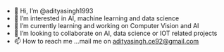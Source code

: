 - 👋 Hi, I’m @adityasingh1993
- 👀 I’m interested in AI, machine learning and data science 
- 🌱 I’m currently learning and working on Computer Vision and AI
- 💞️ I’m looking to collaborate on AI, data science or IOT related projects
- 📫 How to reach me ...mail me on adityasingh.ce92@gmail.com

<!---
adityasingh1993/adityasingh1993 is a ✨ special ✨ repository because its `README.md` (this file) appears on your GitHub profile.
You can click the Preview link to take a look at your changes.
--->
